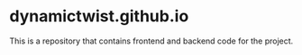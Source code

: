 # dynamictwist.github.io
This is a repository that contains frontend and backend code for the project.
